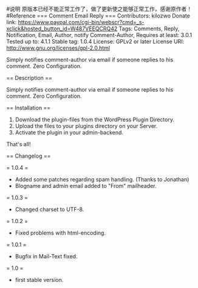 #说明
原版本已经不能正常工作了，做了更新使之能够正常工作，感谢原作者！
#Reference
=== Comment Email Reply ===
Contributors: kilozwo
Donate link: https://www.paypal.com/cgi-bin/webscr?cmd=_s-xclick&hosted_button_id=W487VEEQCRQ42
Tags: Comments, Reply, Notification, Email, Author, notify Comment-Author,
Requires at least: 3.0.1
Tested up to: 4.1.1
Stable tag: 1.0.4
License: GPLv2 or later
License URI: http://www.gnu.org/licenses/gpl-2.0.html

Simply notifies comment-author via email if someone replies to his comment. Zero Configuration.       

== Description ==

Simply notifies comment-author via email if someone replies to his comment. Zero Configuration.       


== Installation ==

1. Download the plugin-files from the WordPress Plugin Directory.
2. Upload the files to your plugins directory on your Server.
3. Activate the plugin in your admin-backend.

That's all!

== Changelog ==

= 1.0.4 =
* Added some patches regarding spam handling. (Thanks to Jonathan)
* Blogname and admin email added to "From" mailheader.

= 1.0.3 =
* Changed charset to UTF-8.

= 1.0.2 =
* Fixed problems with html-encoding.

= 1.0.1 =
* Bugfix in Mail-Text fixed.

= 1.0 =
* first stable version.
